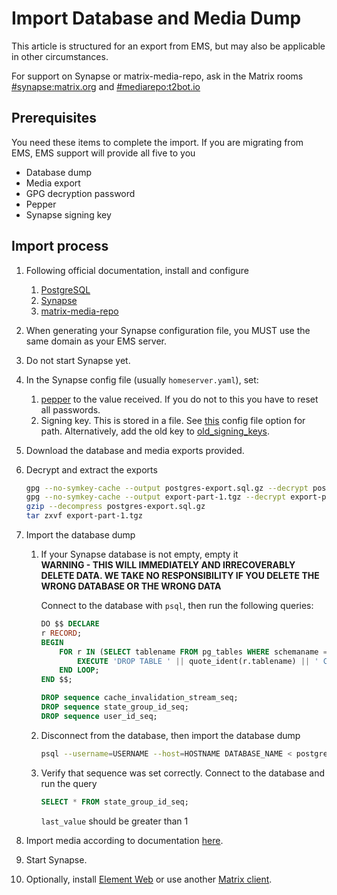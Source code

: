 # Import Database and Media Dump

This article is structured for an export from EMS, but may also be applicable in other circumstances.

For support on Synapse or matrix-media-repo, ask in the Matrix rooms [#synapse:matrix.org](https://matrix.to/#/#synapse:matrix.org) and [#mediarepo:t2bot.io](https://matrix.to/#/#mediarepo:t2bot.io)

## Prerequisites

You need these items to complete the import. If you are migrating from EMS, EMS support will provide all five to you

- Database dump
- Media export
- GPG decryption password
- Pepper
- Synapse signing key

## Import process

1. Following official documentation, install and configure
   1. [PostgreSQL](https://www.postgresql.org/)
   1. [Synapse](https://matrix-org.github.io/synapse/latest/)
   1. [matrix-media-repo](https://github.com/turt2live/matrix-media-repo)
1. When generating your Synapse configuration file, you MUST use the same domain as your EMS server.
1. Do not start Synapse yet.
1. In the Synapse config file (usually `homeserver.yaml`), set:
   1. [pepper](https://github.com/matrix-org/synapse/blob/v1.40.0/docs/sample_config.yaml#L2148-L2151) to the value received. If you do not to this you have to reset all passwords.
   1. Signing key. This is stored in a file. See [this](https://github.com/matrix-org/synapse/blob/v1.40.0/docs/sample_config.yaml#L1409-L1411) config file option for path. Alternatively, add the old key to [old_signing_keys](https://github.com/matrix-org/synapse/blob/v1.40.0/docs/sample_config.yaml#L1413-L1426).
1. Download the database and media exports provided.
1. Decrypt and extract the exports

    ```bash
    gpg --no-symkey-cache --output postgres-export.sql.gz --decrypt postgres-export.sql.gz.gpg
    gpg --no-symkey-cache --output export-part-1.tgz --decrypt export-part-1.tgz.gpg
    gzip --decompress postgres-export.sql.gz
    tar zxvf export-part-1.tgz
    ```

1. Import the database dump
   1. If your Synapse database is not empty, empty it  
        **WARNING - THIS WILL IMMEDIATELY AND IRRECOVERABLY DELETE DATA. WE TAKE NO RESPONSIBILITY IF YOU DELETE THE WRONG DATABASE OR THE WRONG DATA**

        Connect to the database with `psql`, then run the following queries:

        ```sql
        DO $$ DECLARE
        r RECORD;
        BEGIN
            FOR r IN (SELECT tablename FROM pg_tables WHERE schemaname = current_schema()) LOOP
                EXECUTE 'DROP TABLE ' || quote_ident(r.tablename) || ' CASCADE';
            END LOOP;
        END $$;

        DROP sequence cache_invalidation_stream_seq;
        DROP sequence state_group_id_seq;
        DROP sequence user_id_seq;
        ```

   1. Disconnect from the database, then import the database dump

        ```bash
        psql --username=USERNAME --host=HOSTNAME DATABASE_NAME < postgres-export.sql
        ```

   1. Verify that sequence was set correctly. Connect to the database and run the query

        ```sql
        SELECT * FROM state_group_id_seq;
        ```

        `last_value` should be greater than 1
1. Import media according to documentation [here](https://github.com/turt2live/matrix-media-repo/blob/master/docs/admin.md#exportingimporting-data).
1. Start Synapse.
1. Optionally, install [Element Web](https://github.com/vector-im/element-web) or use another [Matrix client](https://matrix.org/clients/).
